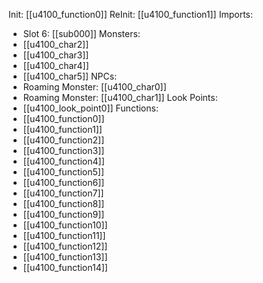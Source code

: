 Init: [[u4100_function0]]
ReInit: [[u4100_function1]]
Imports:
- Slot 6: [[sub000]]
Monsters:
- [[u4100_char2]]
- [[u4100_char3]]
- [[u4100_char4]]
- [[u4100_char5]]
NPCs:
- Roaming Monster: [[u4100_char0]]
- Roaming Monster: [[u4100_char1]]
Look Points:
- [[u4100_look_point0]]
Functions:
- [[u4100_function0]]
- [[u4100_function1]]
- [[u4100_function2]]
- [[u4100_function3]]
- [[u4100_function4]]
- [[u4100_function5]]
- [[u4100_function6]]
- [[u4100_function7]]
- [[u4100_function8]]
- [[u4100_function9]]
- [[u4100_function10]]
- [[u4100_function11]]
- [[u4100_function12]]
- [[u4100_function13]]
- [[u4100_function14]]
